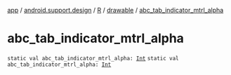 [app](../../../index.md) / [android.support.design](../../index.md) / [R](../index.md) / [drawable](index.md) / [abc_tab_indicator_mtrl_alpha](.)

# abc_tab_indicator_mtrl_alpha

`static val abc_tab_indicator_mtrl_alpha: `[`Int`](https://kotlinlang.org/api/latest/jvm/stdlib/kotlin/-int/index.html)
`static val abc_tab_indicator_mtrl_alpha: `[`Int`](https://kotlinlang.org/api/latest/jvm/stdlib/kotlin/-int/index.html)